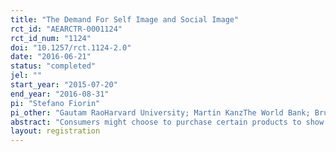 ```yaml
---
title: "The Demand For Self Image and Social Image"
rct_id: "AEARCTR-0001124"
rct_id_num: "1124"
doi: "10.1257/rct.1124-2.0"
date: "2016-06-21"
status: "completed"
jel: ""
start_year: "2015-07-20"
end_year: "2016-08-31"
pi: "Stefano Fiorin"
pi_other: "Gautam RaoHarvard University; Martin KanzThe World Bank; Bruno FermanSao Paulo School of Economics, FGV; Leonardo BursztynUCLA Anderson School of Management"
abstract: "Consumers might choose to purchase certain products to show to others their own economic achievements and thus gain social status. Purchasing an exclusive product may also shape one' view of oneself, regardless of the opinion of others. We consider premium credit cards, which can be demanded not only for the services and benefits that they provide, but also for social image and self-image motives. Since qualification requirements for these cards are usually high, this is a financial product generally available only to wealthy individuals. This exclusivity makes it a well-know symbol of success, which might enhance the owner's social image and self-image. We design a phone marketing experiment to disentangle the roles of self- versus social image considerations as well as instrumental benefits in explaining the demand for a platinum card. Random variation in prices allow to us to measure customers willingness to pay for social status and self image. The experiment will also inform us on the complementarity or substuitability of social image and self image. "
layout: registration
---
```



